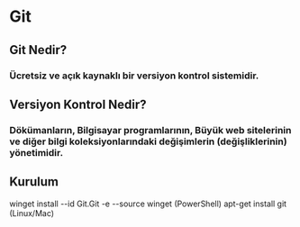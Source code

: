 # Git 

## Git Nedir?
### Ücretsiz ve açık kaynaklı bir versiyon kontrol sistemidir.

## Versiyon Kontrol Nedir?
### Dökümanların, Bilgisayar programlarının, Büyük web sitelerinin ve diğer bilgi koleksiyonlarındaki değişimlerin (değişliklerinin) yönetimidir.

## Kurulum
winget install --id Git.Git -e --source winget (PowerShell)
apt-get install git (Linux/Mac)
